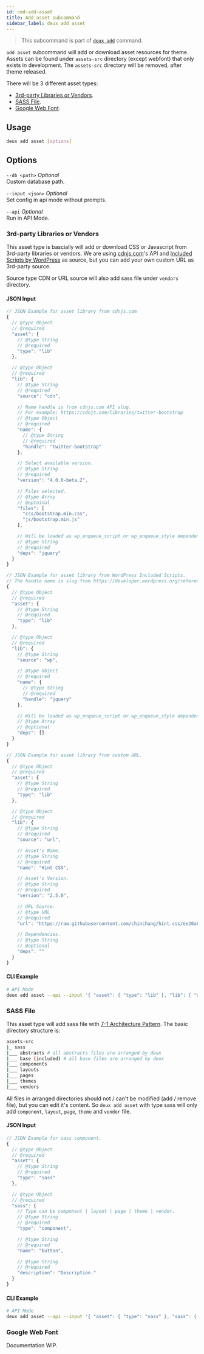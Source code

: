 ```yaml
---
id: cmd-add-asset
title: Add asset subcommand
sidebar_label: deux add asset
---
```


> This subcommand is part of [`deux add`](cmd-add.html) command.

`add asset` subcommand will add or download asset resources for theme. Assets can be found under `assets-src` directory (except webfont) that only exists in development. The `assets-src` directory will be removed, after theme released.

There will be 3 different asset types:
- [3rd-party Libraries or Vendors](#3rd-party-libraries-or-vendors).
- [SASS File](#sass-file).
- [Google Web Font](#google-web-font).

## Usage
```bash
deux add asset [options]
```

## Options
`--db <path>` *Optional*  
Custom database path.

`--input <json>` *Optional*  
Set config in api mode without prompts.

`--api` *Optional*  
Run in API Mode.

### 3rd-party Libraries or Vendors
This asset type is bascially will add or download CSS or Javascript from 3rd-party libraries or vendors. We are using [cdnjs.com](https://cdnjs.com/)'s API and [Included Scripts by WordPress](https://developer.wordpress.org/reference/functions/wp_enqueue_script/#default-scripts-included-and-registered-by-wordpress) as source, but you can add your own custom URL as 3rd-party source.

Source type CDN or URL source will also add sass file under `vendors` directory.

#### JSON Input
```javascript
// JSON Example for asset library from cdnjs.com
{
  // @type Object
  // @required
  "asset": {
    // @type String
    // @required
    "type": "lib"
  },

  // @type Object
  // @required
  "lib": {
    // @type String
    // @required
    "source": "cdn",

    // Name handle is from cdnjs.com API slug.
    // For example: https://cdnjs.com/libraries/twitter-bootstrap
    // @type Object
    // @required
    "name": {
      // @type String
      // @required
      "handle": "twitter-bootstrap"
    },

    // Select available version.
    // @type String
    // @required
    "version": "4.0.0-beta.2",

    // Files selected.
    // @type Array
    // @optoinal
    "files": [
      "css/bootstrap.min.css",
      "js/bootstrap.min.js"
    ],

    // Will be loaded as wp_enqueue_script or wp_enqueue_style dependencies in WordPress Theme.
    // @type String
    // @required
    "deps": "jquery"
  }
}

// JSON Example for asset library from WordPress Included Scripts.
// The handle name is slug from https://developer.wordpress.org/reference/functions/wp_enqueue_script/#default-scripts-included-and-registered-by-wordpress table.
{
  // @type Object
  // @required
  "asset": {
    // @type String
    // @required
    "type": "lib"
  },

  // @type Object
  // @required
  "lib": {
    // @type String
    "source": "wp",

    // @type Object
    // @required
    "name": {
      // @type String
      // @required
      "handle": "jquery"
    },

    // Will be loaded as wp_enqueue_script or wp_enqueue_style dependencies in WordPress Theme.
    // @type Array
    // @optional
    "deps": []
  }
}

// JSON Example for asset library from custom URL.
{
  // @type Object
  // @required
  "asset": {
    // @type String
    // @required
    "type": "lib"
  },

  // @type Object
  // @required
  "lib": {
    // @type String
    // @required
    "source": "url",

    // Asset's Name.
    // @type String
    // @required
    "name": "Hint CSS",

    // Asset's Version.
    // @type String
    // @required
    "version": "2.5.0",

    // URL Source.
    // @type URL
    // @required
    "url": "https://raw.githubusercontent.com/chinchang/hint.css/ee20a62cca41e501de21d28d36eef92b9bf10bed/hint.min.css",

    // Dependencies.
    // @type String
    // @optional
    "deps": ""
  }
}
```

#### CLI Example
```bash
# API Mode
deux add asset --api --input '{ "asset": { "type": "lib" }, "lib": { "source": "cdn", "name": { "handle": "twitter-bootstrap" }, "version": "4.0.0-beta.2", "files": [ "css/bootstrap.min.css", "js/bootstrap.min.js" ], "deps": "jquery" } }'
```

### SASS File
This asset type will add sass file with [7-1 Architecture Pattern](http://sass-guidelin.es/#architecture). The basic directory structure is:

```bash
assets-src
|_ sass
|___ abstracts # all abstracts files are arranged by deux
|___ base (included) # all base files are arranged by deux
|___ components
|___ layouts
|___ pages
|___ themes
|___ vendors
```

All files in arranged directories should not / can't be modified (add / remove file), but you can edit it's content. So `deux add asset` with type sass will only add `component`, `layout`, `page`, `theme` and `vendor` file.

#### JSON Input
```javascript
// JSON Example for sass component.
{
  // @type Object
  // @required
  "asset": {
    // @type String
    // @required
    "type": "sass"
  },

  // @type Object
  // @required
  "sass": {
    // Type can be component | layout | page | theme | vendor.
    // @type String
    // @required
    "type": "component",

    // @type String
    // @required
    "name": "button",

    // @type String
    // @required
    "description": "Description."
  }
}
```
#### CLI Example
```bash
# API Mode
deux add asset --api --input '{ "asset": { "type": "sass" }, "sass": { "type": "component", "name": "button", "description": "Description." } }'
```

### Google Web Font
Documentation WIP.
